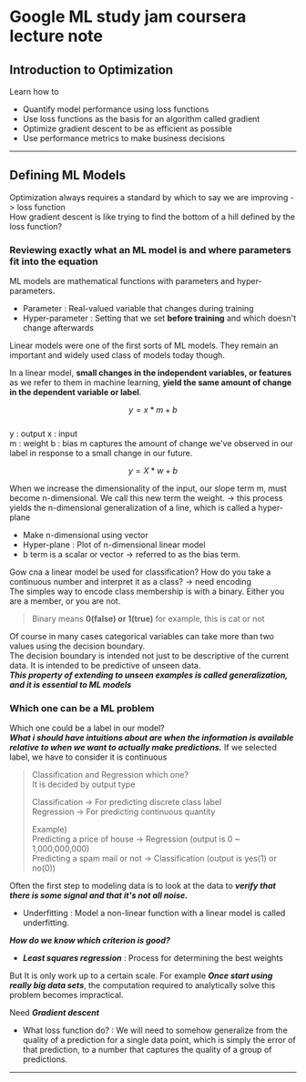 # Google ML study jam coursera lecture note

## Introduction to Optimization

Learn how to

- Quantify model performance using loss functions
- Use loss functions as the basis for an algorithm called gradient
- Optimize gradient descent to be as efficient as possible
- Use performance metrics to make business decisions

---

## Defining ML Models

Optimization always requires a standard by which to say we are improving -> loss function  
How gradient descent is like trying to find the bottom of a hill defined by the loss function?  

### Reviewing exactly what an ML model is and where parameters fit into the equation

ML models are mathematical functions with parameters and hyper-parameters.

- Parameter         : Real-valued variable that changes during training
- Hyper-parameter   : Setting that we set **before training** and which doesn't change afterwards

Linear models were one of the first sorts of ML models. They remain an important and widely used class of models today though.  

In a linear model, **small changes in the independent variables, or features** as we refer to them in machine learning, **yield the same amount of change in the dependent variable or label**.  

$$ y = x*m + b $$  
y : output  x : input  
m : weight  b : bias
m captures the amount of change we've observed in our label in response to a small change in our future.

$$ y = X*w + b$$

When we increase the dimensionality of the input, our slope term m, must become n-dimensional. We call this new term the weight. -> this process yields the n-dimensional generalization of a line, which is called a hyper-plane

- Make n-dimensional using vector
- Hyper-plane : Plot of n-dimensional linear model  
- b term is a scalar or vector -> referred to as the bias term.

Gow cna a linear model be used for classification? How do you take a continuous number and interpret it as a class? -> need encoding  
The simples way to encode class membership is with a binary. Either you are a member, or you are not.

> Binary means **0(false) or 1(true)**
> for example, this is cat or not

Of course in many cases categorical variables can take more than two values using the decision boundary.  
The decision boundary is intended not just to be descriptive of the current data. It is intended to be predictive of unseen data.  
***This property of extending to unseen examples is called generalization, and it is essential to ML models***

### Which one can be a ML problem

Which one could be a label in our model?  
***What i should have intuitions about are when the information is available relative to when we want to actually make predictions.***
If we selected label, we have to consider it is continuous  

> Classification and Regression which one?  
> It is decided by output type  
>   
> Classification    -> For predicting discrete class label  
> Regression        -> For predicting continuous quantity  
> 
> Example)  
> Predicting a price of house -> Regression (output is 0 ~ 1,000,000,000)  
> Predicting a spam mail or not -> Classification (output is yes(1) or no(0))

Often the first step to modeling data is to look at the data to ***verify that there is some signal and that it's not all noise.***

- Underfitting : Model a non-linear function with a linear model is called underfitting.
  
***How do we know which criterion is good?***

- ***Least squares regression*** : Process for determining the best weights

But It is only work up to a certain scale. For example ***Once start using really big data sets***, the computation required to analytically solve this problem becomes impractical.  

Need ***Gradient descent***  

- What loss function do? : We will need to somehow generalize from the quality of a prediction for a single data point, which is simply the error of that prediction, to a number that captures the quality of a group of predictions.

---

